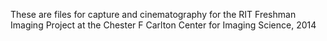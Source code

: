 These are files for capture and cinematography for the RIT Freshman Imaging Project at the Chester F Carlton Center for Imaging Science, 2014